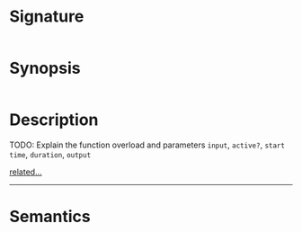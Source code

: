 # Signature
```vikid-signature
```

# Synopsis
```vikid-synopsis
```

# Description
TODO: Explain the function overload and parameters `input`, `active?`, `start time`, `duration`, `output`

[related...](https://en.wikipedia.org/wiki/Loop_(music))

----
# Semantics